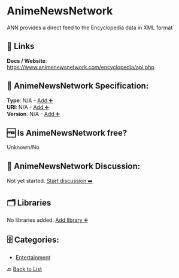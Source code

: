 # AnimeNewsNetwork

ANN provides a direct feed to the Encyclopedia data in XML format

##  🔗 Links
**Docs / Website**: https://www.animenewsnetwork.com/encyclopedia/api.php

## 🧬 AnimeNewsNetwork Specification:
**Type**: N/A - [Add ➕](https://github.com/apis-list/apis-list/edit/main/apis/animenewsnetwork/animenewsnetwork.yaml)  
**URI**: N/A - [Add ➕](https://github.com/apis-list/apis-list/edit/main/apis/animenewsnetwork/animenewsnetwork.yaml)  
**Version**: N/A - [Add ➕](https://github.com/apis-list/apis-list/edit/main/apis/animenewsnetwork/animenewsnetwork.yaml)

## 🆓 Is AnimeNewsNetwork free?
 Unknown/No 

## 💬 AnimeNewsNetwork Discussion:
Not yet started. [Start discussion ➡️](https://github.com/apis-list/apis-list/discussions/new)

## 🗂️ Libraries

No libraries added. [Add library ➕](https://github.com/apis-list/apis-list/edit/main/apis/animenewsnetwork/animenewsnetwork.yaml)    


## 🗄️ Categories:
- [Entertainment](https://github.com/apis-list/apis-list#entertainment-)

🔙  [Back to List](https://github.com/apis-list/apis-list)
